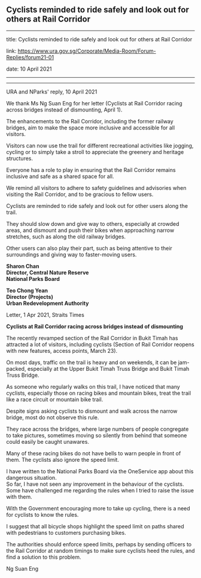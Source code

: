 ## Cyclists reminded to ride safely and look out for others at Rail Corridor
---
title: Cyclists reminded to ride safely and look out for others at Rail Corridor

link: https://www.ura.gov.sg/Corporate/Media-Room/Forum-Replies/forum21-01

date: 10 April 2021

---

-------------------------------------------------------------------------

URA and NParks' reply, 10 April 2021

We thank Ms Ng Suan Eng for her letter (Cyclists at Rail Corridor racing across bridges instead of dismounting, April 1).

The enhancements to the Rail Corridor, including the former railway bridges, aim to make the space more inclusive and accessible for all visitors.

Visitors can now use the trail for different recreational activities like jogging, cycling or to simply take a stroll to appreciate the greenery and heritage structures.

Everyone has a role to play in ensuring that the Rail Corridor remains inclusive and safe as a shared space for all.

We remind all visitors to adhere to safety guidelines and advisories when visiting the Rail Corridor, and to be gracious to fellow users.

Cyclists are reminded to ride safely and look out for other users along the trail.

They should slow down and give way to others, especially at crowded areas, and dismount and push their bikes when approaching narrow stretches, such as along the old railway bridges.

Other users can also play their part, such as being attentive to their surroundings and giving way to faster-moving users.

**Sharon Chan  
Director, Central Nature Reserve  
National Parks Board**

**Teo Chong Yean  
Director (Projects)  
Urban Redevelopment Authority**



Letter, 1 Apr 2021, Straits Times

**Cyclists at Rail Corridor racing across bridges instead of dismounting**

The recently revamped section of the Rail Corridor in Bukit Timah has attracted a lot of visitors, including cyclists (Section of Rail Corridor reopens with new features, access points, March 23).

On most days, traffic on the trail is heavy and on weekends, it can be jam-packed, especially at the Upper Bukit Timah Truss Bridge and Bukit Timah Truss Bridge.

As someone who regularly walks on this trail, I have noticed that many cyclists, especially those on racing bikes and mountain bikes, treat the trail like a race circuit or mountain bike trail.

Despite signs asking cyclists to dismount and walk across the narrow bridge, most do not observe this rule.

They race across the bridges, where large numbers of people congregate to take pictures, sometimes moving so silently from behind that someone could easily be caught unawares.

Many of these racing bikes do not have bells to warn people in front of them. The cyclists also ignore the speed limit.

I have written to the National Parks Board via the OneService app about this dangerous situation.  
So far, I have not seen any improvement in the behaviour of the cyclists. Some have challenged me regarding the rules when I tried to raise the issue with them.

With the Government encouraging more to take up cycling, there is a need for cyclists to know the rules.

I suggest that all bicycle shops highlight the speed limit on paths shared with pedestrians to customers purchasing bikes.

The authorities should enforce speed limits, perhaps by sending officers to the Rail Corridor at random timings to make sure cyclists heed the rules, and find a solution to this problem.

Ng Suan Eng
